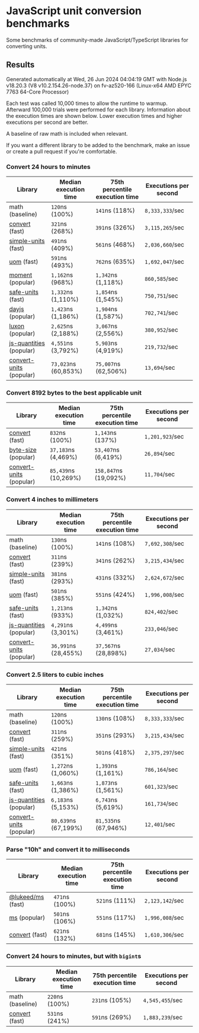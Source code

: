# JavaScript unit conversion benchmarks

Some benchmarks of community-made JavaScript/TypeScript libraries for converting units.

## Results

<!-- beginblock(results) -->

Generated automatically at Wed, 26 Jun 2024 04:04:19 GMT with Node.js v18.20.3 (V8 v10.2.154.26-node.37) on fv-az520-166 (Linux-x64 AMD EPYC 7763 64-Core Processor)

Each test was called 10,000 times to allow the runtime to warmup.
Afterward 100,000 trials were performed for each library.
Information about the execution times are shown below.
Lower execution times and higher executions per second are better.

A baseline of raw math is included when relevant.

If you want a different library to be added to the benchmark, make an issue or create a pull request if you're comfortable.

### Convert 24 hours to minutes

| Library                                                            | Median execution time | 75th percentile execution time | Executions per second |
| ------------------------------------------------------------------ | --------------------- | ------------------------------ | --------------------- |
| math (baseline)                                                    | `120`ns (100%)        | `141`ns (118%)                 | `8,333,333`/sec       |
| [convert](https://npmjs.com/package/convert) (fast)                | `321`ns (268%)        | `391`ns (326%)                 | `3,115,265`/sec       |
| [simple-units](https://npmjs.com/package/simple-units) (fast)      | `491`ns (409%)        | `561`ns (468%)                 | `2,036,660`/sec       |
| [uom](https://npmjs.com/package/uom) (fast)                        | `591`ns (493%)        | `762`ns (635%)                 | `1,692,047`/sec       |
| [moment](https://npmjs.com/package/moment) (popular)               | `1,162`ns (968%)      | `1,342`ns (1,118%)             | `860,585`/sec         |
| [safe-units](https://npmjs.com/package/safe-units) (fast)          | `1,332`ns (1,110%)    | `1,854`ns (1,545%)             | `750,751`/sec         |
| [dayjs](https://npmjs.com/package/dayjs) (popular)                 | `1,423`ns (1,186%)    | `1,904`ns (1,587%)             | `702,741`/sec         |
| [luxon](https://npmjs.com/package/luxon) (popular)                 | `2,625`ns (2,188%)    | `3,067`ns (2,556%)             | `380,952`/sec         |
| [js-quantities](https://npmjs.com/package/js-quantities) (popular) | `4,551`ns (3,792%)    | `5,903`ns (4,919%)             | `219,732`/sec         |
| [convert-units](https://npmjs.com/package/convert-units) (popular) | `73,023`ns (60,853%)  | `75,007`ns (62,506%)           | `13,694`/sec          |

### Convert 8192 bytes to the best applicable unit

| Library                                                            | Median execution time | 75th percentile execution time | Executions per second |
| ------------------------------------------------------------------ | --------------------- | ------------------------------ | --------------------- |
| [convert](https://npmjs.com/package/convert) (fast)                | `832`ns (100%)        | `1,143`ns (137%)               | `1,201,923`/sec       |
| [byte-size](https://npmjs.com/package/byte-size) (popular)         | `37,183`ns (4,469%)   | `53,407`ns (6,419%)            | `26,894`/sec          |
| [convert-units](https://npmjs.com/package/convert-units) (popular) | `85,439`ns (10,269%)  | `158,847`ns (19,092%)          | `11,704`/sec          |

### Convert 4 inches to millimeters

| Library                                                            | Median execution time | 75th percentile execution time | Executions per second |
| ------------------------------------------------------------------ | --------------------- | ------------------------------ | --------------------- |
| math (baseline)                                                    | `130`ns (100%)        | `141`ns (108%)                 | `7,692,308`/sec       |
| [convert](https://npmjs.com/package/convert) (fast)                | `311`ns (239%)        | `341`ns (262%)                 | `3,215,434`/sec       |
| [simple-units](https://npmjs.com/package/simple-units) (fast)      | `381`ns (293%)        | `431`ns (332%)                 | `2,624,672`/sec       |
| [uom](https://npmjs.com/package/uom) (fast)                        | `501`ns (385%)        | `551`ns (424%)                 | `1,996,008`/sec       |
| [safe-units](https://npmjs.com/package/safe-units) (fast)          | `1,213`ns (933%)      | `1,342`ns (1,032%)             | `824,402`/sec         |
| [js-quantities](https://npmjs.com/package/js-quantities) (popular) | `4,291`ns (3,301%)    | `4,499`ns (3,461%)             | `233,046`/sec         |
| [convert-units](https://npmjs.com/package/convert-units) (popular) | `36,991`ns (28,455%)  | `37,567`ns (28,898%)           | `27,034`/sec          |

### Convert 2.5 liters to cubic inches

| Library                                                            | Median execution time | 75th percentile execution time | Executions per second |
| ------------------------------------------------------------------ | --------------------- | ------------------------------ | --------------------- |
| math (baseline)                                                    | `120`ns (100%)        | `130`ns (108%)                 | `8,333,333`/sec       |
| [convert](https://npmjs.com/package/convert) (fast)                | `311`ns (259%)        | `351`ns (293%)                 | `3,215,434`/sec       |
| [simple-units](https://npmjs.com/package/simple-units) (fast)      | `421`ns (351%)        | `501`ns (418%)                 | `2,375,297`/sec       |
| [uom](https://npmjs.com/package/uom) (fast)                        | `1,272`ns (1,060%)    | `1,393`ns (1,161%)             | `786,164`/sec         |
| [safe-units](https://npmjs.com/package/safe-units) (fast)          | `1,663`ns (1,386%)    | `1,873`ns (1,561%)             | `601,323`/sec         |
| [js-quantities](https://npmjs.com/package/js-quantities) (popular) | `6,183`ns (5,153%)    | `6,743`ns (5,619%)             | `161,734`/sec         |
| [convert-units](https://npmjs.com/package/convert-units) (popular) | `80,639`ns (67,199%)  | `81,535`ns (67,946%)           | `12,401`/sec          |

### Parse "10h" and convert it to milliseconds

| Library                                                   | Median execution time | 75th percentile execution time | Executions per second |
| --------------------------------------------------------- | --------------------- | ------------------------------ | --------------------- |
| [@lukeed/ms](https://npmjs.com/package/@lukeed/ms) (fast) | `471`ns (100%)        | `521`ns (111%)                 | `2,123,142`/sec       |
| [ms](https://npmjs.com/package/ms) (popular)              | `501`ns (106%)        | `551`ns (117%)                 | `1,996,008`/sec       |
| [convert](https://npmjs.com/package/convert) (fast)       | `621`ns (132%)        | `681`ns (145%)                 | `1,610,306`/sec       |

### Convert 24 hours to minutes, but with `bigint`s

| Library                                             | Median execution time | 75th percentile execution time | Executions per second |
| --------------------------------------------------- | --------------------- | ------------------------------ | --------------------- |
| math (baseline)                                     | `220`ns (100%)        | `231`ns (105%)                 | `4,545,455`/sec       |
| [convert](https://npmjs.com/package/convert) (fast) | `531`ns (241%)        | `591`ns (269%)                 | `1,883,239`/sec       |

<!-- endblock(results) -->
